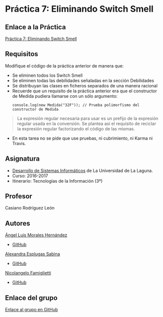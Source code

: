# Práctica 7: Eliminando Switch Smell

## Enlace a la Práctica
[Práctica 7: Eliminando Switch Smell](https://casianorodriguezleon.gitbooks.io/ull-esit-1617/content/practicas/practicanoswitchsmell.html)

## Requisitos
Modifique el código de la práctica anterior de manera que:

* Se eliminen todos los Switch Smell
* Se eliminen todas las debilidades señaladas en la sección Debilidades
* Se distribuyan las clases en ficheros separados de una manera racional
* Recuerde que un requisito de la práctica anterior era que el constructor de Medida pudiera llamarse con un sólo argumento:
    ```
    console.log(new Medida("32F")); // Prueba polimorfismo del constructor de Medida
    ```
> La expresión regular necesaria para usar es un prefijo de la expresión
> regular usada en la conversión. Se plantea así el requisito de
> reciclar la expresión regular factorizando el código de las mismas.

* En esta tarea no se pide que use pruebas, ni cubrimiento, ni Karma ni Travis.

## Asignatura
* [Desarrollo de Sistemas Informáticos](https://campusvirtual.ull.es/1617/course/view.php?id=1136) de La Universidad de La Laguna.
* Curso: 2016-2017
* Itinerario: Tecnologías de la Información \(3º\)

## Profesor
Casiano Rodríguez León

## Autores
[Ángel Luis Morales Hernández](https://alu0100888157.github.io)
* [GitHub](https://github.com/alu0100888157)

[Alexandra Esplugas Sabina](https://alu0100762006.github.io)
* [GitHub](https://github.com/alu0100762006)

[Nicolangelo Famiglietti](https://alu0100912005.github.io)
* [GitHub](https://github.com/alu0100912005)

## Enlace del grupo
[Enlace al grupo en GitHub](https://github.com/ULL-ESIT-DSI-1617/eliminando-switch-smell-alexandra-angel-nicolangelo-35l2)

